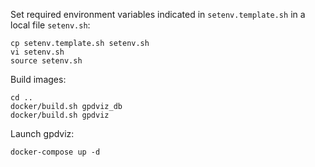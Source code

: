 Set required environment variables indicated in `setenv.template.sh`
in a local file `setenv.sh`:
    
    cp setenv.template.sh setenv.sh
    vi setenv.sh
    source setenv.sh
    
Build images:    

    cd ..
    docker/build.sh gpdviz_db
    docker/build.sh gpdviz

Launch gpdviz:    

    docker-compose up -d

